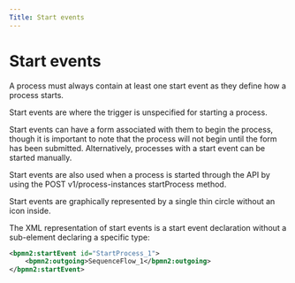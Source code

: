 ```yaml
---
Title: Start events
---
```


# Start events

A process must always contain at least one start event as they define how a process starts.

Start events are where the trigger is unspecified for starting a process. 

Start events can have a form associated with them to begin the process, though it is important to note that the process will not begin until the form has been submitted. Alternatively, processes with a start event can be started manually. 

Start events are also used when a process is started through the API by using the POST v1/process-instances startProcess method.

Start events are graphically represented by a single thin circle without an icon inside.

The XML representation of start events is a start event declaration without a sub-element declaring a specific type: 

```xml
<bpmn2:startEvent id="StartProcess_1">
	<bpmn2:outgoing>SequenceFlow_1</bpmn2:outgoing>
</bpmn2:startEvent>
```
